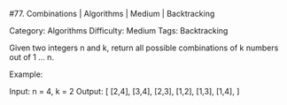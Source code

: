 #77. Combinations | Algorithms | Medium | Backtracking

Category: Algorithms
Difficulty: Medium
Tags: Backtracking

Given two integers n and k, return all possible combinations of k numbers out of 1 ... n.

Example:


Input: n = 4, k = 2
Output:
[
  [2,4],
  [3,4],
  [2,3],
  [1,2],
  [1,3],
  [1,4],
]



